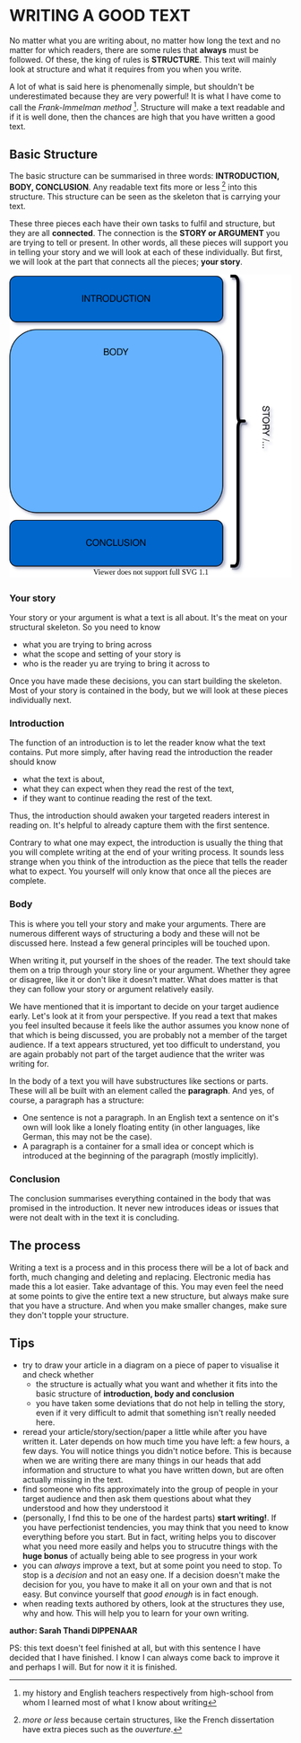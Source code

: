 
# WRITING A GOOD TEXT

No matter what you are writing about, no matter how long the text and no matter for which readers, there are some rules that **always** must be followed. Of these, the king of rules is **STRUCTURE**. This text will mainly look at structure and what it requires from you when you write. 

A lot of what is said here is phenomenally simple, but shouldn't be underestimated because they are very powerful! It is what I have come to call the *Frank-Immelman method* [^1]. Structure will make a text readable and if it is well done, then the chances are high that you have written a good text.

## Basic Structure

The basic structure can be summarised in three words: **INTRODUCTION, BODY, CONCLUSION**. Any readable text fits more or less [^2] into this structure. This structure can be seen as the skeleton that is carrying your text.

These three pieces each have their own tasks to fulfil and structure, but they are all **connected**. The connection is the **STORY or ARGUMENT** you are trying to tell or present. In other words, all these pieces will support you in telling your story and we will look at each of these individually. But first, we will look at the part that connects all the pieces; **your story**.


!["Basic Structure of a text"](WRT_intCodyConc.svg)

### Your story

Your story or your argument is what a text is all about. It's the meat on your structural skeleton. So you need to know 

* what you  are trying to bring across
* what the scope and setting of your story is
* who is the reader yu are trying to bring it across to

Once you have made these decisions, you can start building the skeleton. Most of your story is contained in the body, but we will look at these pieces individually next.

### Introduction

The function of an introduction is to let the reader know what the text contains. Put more simply, after having read the introduction the reader should know

* what the text is about,
* what they can expect when they read the rest of the text,
* if they want to continue reading the rest of the text.

Thus, the introduction should awaken your targeted readers interest in reading on. It's helpful to already capture them with the first sentence.

Contrary to what one may expect, the introduction is usually the thing that you will complete writing at the end of your writing process. It sounds less strange when you think of the introduction as the piece that tells the reader what to expect. You yourself will only know that once all the pieces are complete.

### Body

This is where you tell your story and make your arguments. There are numerous different ways of structuring a body and these will not be discussed here. Instead a few general principles will be touched upon.

When writing it, put yourself in the shoes of the reader. The text should take them on a trip through your story line or your argument. Whether they agree or disagree, like it or don't like it doesn't matter. What does matter is that they can follow your story or argument relatively easily.

We have mentioned that it is important to decide on your target audience early. Let's look at it from your perspective. If you read a text that makes you feel insulted because it feels like the author assumes you know none of that which is being discussed, you are probably not a member of the target audience. If a text appears structured, yet too difficult to understand, you are again probably not part of the target audience that the writer was writing for. 

In the body of a text you will have substructures like sections or parts. These will all be built with an element called the **paragraph**. And yes, of course, a paragraph has a structure:
* One sentence is not a paragraph. In an English text a sentence on it's own will look like a lonely floating entity (in other languages, like German, this may not be the case).
* A paragraph is a container for a small idea or concept which is introduced at the beginning of the paragraph (mostly implicitly). 

### Conclusion

The conclusion summarises everything contained in the body that was promised in the introduction. It never new introduces ideas or issues that were not dealt with in the text it is concluding. 

## The process

Writing a text is a process and in this process there will be a lot of back and forth, much changing and deleting and replacing. Electronic media has made this a lot easier. Take advantage of this. You may even feel the need at some points to give the entire text a new structure, but always make sure that you have a structure. And when you make smaller changes, make sure they don't topple your structure.

## Tips

* try to draw your article in a diagram on a piece of paper to visualise it and check whether 
  * the structure is actually what you want and whether it fits into the basic structure of **introduction, body and conclusion**
  * you have taken some deviations that do not help in telling the story, even if it very difficult to admit that something isn't really needed here.
* reread your article/story/section/paper a little while after you have written it. Later depends on how much time you have left: a few hours, a few days. You will notice things you didn't notice before. This is because when we are writing there are many things in our heads that add information and structure to what you have written down, but are often actually missing in the text.
* find someone who fits approximately into the group of people in your target audience and then ask them questions about what they understood and how they understood it
* (personally, I fnd this to be one of the hardest parts) **start writing!**. If you have perfectionist tendencies, you may think that you need to know everything before you start. But in fact, writing helps you to discover what you need more easily and helps you to strucutre things with the **huge bonus** of actually being able to see progress in your work
* you can *always* improve a text, but at some point you need to stop. To stop is a *decision* and not an easy one. If a decision doesn't make the decision for you, you have to make it all on your own and that is not easy. But convince yourself that *good enough* is in fact enough.
* when reading texts authored by others, look at the structures they use, why and how. This will help you to learn for your own writing.

**author: Sarah Thandi DIPPENAAR**

PS: this text doesn't feel finished at all, but with this sentence I have decided that I have finished. I know I can always come back to improve it and perhaps I will. But for now it it is finished.

 [^1]: my history and English teachers respectively from high-school from whom I learned most of what I know about writing
 [^2]: *more or less* because certain structures, like the French dissertation have extra pieces such as the *ouverture*.
